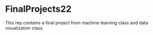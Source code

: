 # FinalProjects22
This rep contains a final project from machine learning class and data visualization class. 
